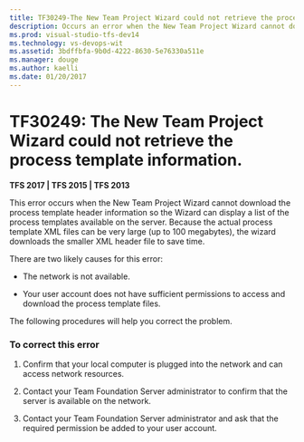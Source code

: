 ```yaml
---
title: TF30249-The New Team Project Wizard could not retrieve the process template  | Team TFS
description: Occurs an error when the New Team Project Wizard cannot download the process template header information.
ms.prod: visual-studio-tfs-dev14
ms.technology: vs-devops-wit
ms.assetid: 3bdffbfa-9b0d-4222-8630-5e76330a511e
ms.manager: douge
ms.author: kaelli
ms.date: 01/20/2017
---
```


# TF30249: The New Team Project Wizard could not retrieve the process template information.

**TFS 2017 | TFS 2015 | TFS 2013**

This error occurs when the New Team Project Wizard cannot download the process template header information so the Wizard can display a list of the process templates available on the server. Because the actual process template XML files can be very large (up to 100 megabytes), the wizard downloads the smaller XML header file to save time.  
  
 There are two likely causes for this error:  
  
-   The network is not available.  
  
-   Your user account does not have sufficient permissions to access and download the process template files.  
  
 The following procedures will help you correct the problem.  
  
### To correct this error  
  
1.  Confirm that your local computer is plugged into the network and can access network resources.  
  
2.  Contact your Team Foundation Server administrator to confirm that the server is available on the network.  
  
3.  Contact your Team Foundation Server administrator and ask that the required permission be added to your user account.